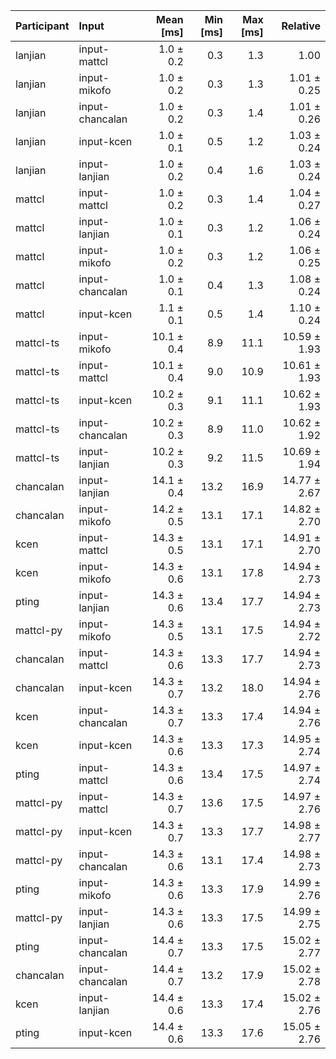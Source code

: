 | Participant | Input | Mean [ms] | Min [ms] | Max [ms] | Relative |
|:---|:---|---:|---:|---:|---:|
| lanjian | input-mattcl | 1.0 ± 0.2 | 0.3 | 1.3 | 1.00 |
| lanjian | input-mikofo | 1.0 ± 0.2 | 0.3 | 1.3 | 1.01 ± 0.25 |
| lanjian | input-chancalan | 1.0 ± 0.2 | 0.3 | 1.4 | 1.01 ± 0.26 |
| lanjian | input-kcen | 1.0 ± 0.1 | 0.5 | 1.2 | 1.03 ± 0.24 |
| lanjian | input-lanjian | 1.0 ± 0.2 | 0.4 | 1.6 | 1.03 ± 0.24 |
| mattcl | input-mattcl | 1.0 ± 0.2 | 0.3 | 1.4 | 1.04 ± 0.27 |
| mattcl | input-lanjian | 1.0 ± 0.1 | 0.3 | 1.2 | 1.06 ± 0.24 |
| mattcl | input-mikofo | 1.0 ± 0.2 | 0.3 | 1.2 | 1.06 ± 0.25 |
| mattcl | input-chancalan | 1.0 ± 0.1 | 0.4 | 1.3 | 1.08 ± 0.24 |
| mattcl | input-kcen | 1.1 ± 0.1 | 0.5 | 1.4 | 1.10 ± 0.24 |
| mattcl-ts | input-mikofo | 10.1 ± 0.4 | 8.9 | 11.1 | 10.59 ± 1.93 |
| mattcl-ts | input-mattcl | 10.1 ± 0.4 | 9.0 | 10.9 | 10.61 ± 1.93 |
| mattcl-ts | input-kcen | 10.2 ± 0.3 | 9.1 | 11.1 | 10.62 ± 1.93 |
| mattcl-ts | input-chancalan | 10.2 ± 0.3 | 8.9 | 11.0 | 10.62 ± 1.92 |
| mattcl-ts | input-lanjian | 10.2 ± 0.3 | 9.2 | 11.5 | 10.69 ± 1.94 |
| chancalan | input-lanjian | 14.1 ± 0.4 | 13.2 | 16.9 | 14.77 ± 2.67 |
| chancalan | input-mikofo | 14.2 ± 0.5 | 13.1 | 17.1 | 14.82 ± 2.70 |
| kcen | input-mattcl | 14.3 ± 0.5 | 13.1 | 17.1 | 14.91 ± 2.70 |
| kcen | input-mikofo | 14.3 ± 0.6 | 13.1 | 17.8 | 14.94 ± 2.73 |
| pting | input-lanjian | 14.3 ± 0.6 | 13.4 | 17.7 | 14.94 ± 2.73 |
| mattcl-py | input-mikofo | 14.3 ± 0.5 | 13.1 | 17.5 | 14.94 ± 2.72 |
| chancalan | input-mattcl | 14.3 ± 0.6 | 13.3 | 17.7 | 14.94 ± 2.73 |
| chancalan | input-kcen | 14.3 ± 0.7 | 13.2 | 18.0 | 14.94 ± 2.76 |
| kcen | input-chancalan | 14.3 ± 0.7 | 13.3 | 17.4 | 14.94 ± 2.76 |
| kcen | input-kcen | 14.3 ± 0.6 | 13.3 | 17.3 | 14.95 ± 2.74 |
| pting | input-mattcl | 14.3 ± 0.6 | 13.4 | 17.5 | 14.97 ± 2.74 |
| mattcl-py | input-mattcl | 14.3 ± 0.7 | 13.6 | 17.5 | 14.97 ± 2.76 |
| mattcl-py | input-kcen | 14.3 ± 0.7 | 13.3 | 17.7 | 14.98 ± 2.77 |
| mattcl-py | input-chancalan | 14.3 ± 0.6 | 13.1 | 17.4 | 14.98 ± 2.73 |
| pting | input-mikofo | 14.3 ± 0.6 | 13.3 | 17.9 | 14.99 ± 2.76 |
| mattcl-py | input-lanjian | 14.3 ± 0.6 | 13.3 | 17.5 | 14.99 ± 2.75 |
| pting | input-chancalan | 14.4 ± 0.7 | 13.3 | 17.5 | 15.02 ± 2.77 |
| chancalan | input-chancalan | 14.4 ± 0.7 | 13.2 | 17.9 | 15.02 ± 2.78 |
| kcen | input-lanjian | 14.4 ± 0.6 | 13.3 | 17.4 | 15.02 ± 2.76 |
| pting | input-kcen | 14.4 ± 0.6 | 13.3 | 17.6 | 15.05 ± 2.76 |
